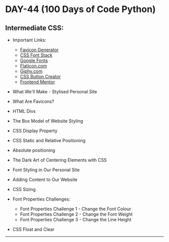 # DAY-44 (100 Days of Code Python)

## Intermediate CSS: 

* Important Links: 
  * [Favicon Generator](https://www.favicon.cc/)         <!-- For creating our own favicon -->
  * [CSS Font Stack](https://www.cssfontstack.com/)
  * [Google Fonts](https://fonts.google.com/)
  * [Flaticon.com](https://www.flaticon.com/)            <!-- For icons and images -->
  * [Giphy.com](https://giphy.com/)                      <!-- For GIFs -->
  * [CSS Button Creator](https://cssbuttoncreator.com/)  <!-- For Creating Button -->
  * [Frontend Mentor](https://www.frontendmentor.io/)    <!-- For Practice -->

* What We'll Make - Stylised Personal Site 
* What Are Favicons? 
* HTML Divs 
* The Box Model of Website Styling     <!-- https://markusvogl.com/web1/interactive_box_model/css_box_demo.html -->
* CSS Display Property 
* CSS Static and Relative Positioning  <!-- Related Positioning: https://codepen.io/Aniruddh482/pen/zYNQmxJ?editors=1100 -->
* Absolute positioning                 <!-- Absolute Positioning: https://codepen.io/Aniruddh482/pen/vYgqOrG?editors=1100 --> <!-- Fixed Positioning: https://codepen.io/Aniruddh482/pen/rNjEOLX?editors=1100 -->
* The Dark Art of Centering Elements with CSS 
* Font Styling in Our Personal Site 
* Adding Content to Our Website 
* CSS Sizing 
* Font Properties Challenges: 
  * Font Properties Challenge 1 - Change the Font Colour 
  * Font Properties Challenge 2 - Change the Font Weight 
  * Font Properties Challenge 3 - Change the Line Height 
* CSS Float and Clear 
<hr>

